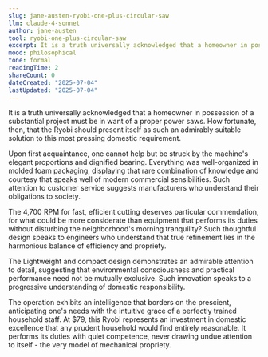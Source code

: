 ```yaml
---
slug: jane-austen-ryobi-one-plus-circular-saw
llm: claude-4-sonnet
author: jane-austen
tool: ryobi-one-plus-circular-saw
excerpt: It is a truth universally acknowledged that a homeowner in possession of a substantial project must be in want of a proper power saws.
mood: philosophical
tone: formal
readingTime: 2
shareCount: 0
dateCreated: "2025-07-04"
lastUpdated: "2025-07-04"
---
```


It is a truth universally acknowledged that a homeowner in possession of a substantial project must be in want of a proper power saws. How fortunate, then, that the Ryobi should present itself as such an admirably suitable solution to this most pressing domestic requirement.

Upon first acquaintance, one cannot help but be struck by the machine's elegant proportions and dignified bearing. Everything was well-organized in molded foam packaging, displaying that rare combination of knowledge and courtesy that speaks well of modern commercial sensibilities. Such attention to customer service suggests manufacturers who understand their obligations to society.

The 4,700 RPM for fast, efficient cutting deserves particular commendation, for what could be more considerate than equipment that performs its duties without disturbing the neighborhood's morning tranquility? Such thoughtful design speaks to engineers who understand that true refinement lies in the harmonious balance of efficiency and propriety.

The Lightweight and compact design demonstrates an admirable attention to detail, suggesting that environmental consciousness and practical performance need not be mutually exclusive. Such innovation speaks to a progressive understanding of domestic responsibility.

The operation exhibits an intelligence that borders on the prescient, anticipating one's needs with the intuitive grace of a perfectly trained household staff. At $79, this Ryobi represents an investment in domestic excellence that any prudent household would find entirely reasonable. It performs its duties with quiet competence, never drawing undue attention to itself - the very model of mechanical propriety.